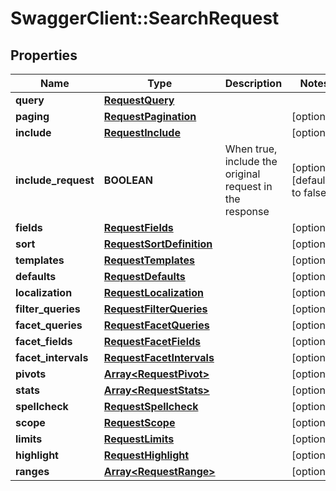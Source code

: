 # SwaggerClient::SearchRequest

## Properties
Name | Type | Description | Notes
------------ | ------------- | ------------- | -------------
**query** | [**RequestQuery**](RequestQuery.md) |  | 
**paging** | [**RequestPagination**](RequestPagination.md) |  | [optional] 
**include** | [**RequestInclude**](RequestInclude.md) |  | [optional] 
**include_request** | **BOOLEAN** | When true, include the original request in the response | [optional] [default to false]
**fields** | [**RequestFields**](RequestFields.md) |  | [optional] 
**sort** | [**RequestSortDefinition**](RequestSortDefinition.md) |  | [optional] 
**templates** | [**RequestTemplates**](RequestTemplates.md) |  | [optional] 
**defaults** | [**RequestDefaults**](RequestDefaults.md) |  | [optional] 
**localization** | [**RequestLocalization**](RequestLocalization.md) |  | [optional] 
**filter_queries** | [**RequestFilterQueries**](RequestFilterQueries.md) |  | [optional] 
**facet_queries** | [**RequestFacetQueries**](RequestFacetQueries.md) |  | [optional] 
**facet_fields** | [**RequestFacetFields**](RequestFacetFields.md) |  | [optional] 
**facet_intervals** | [**RequestFacetIntervals**](RequestFacetIntervals.md) |  | [optional] 
**pivots** | [**Array&lt;RequestPivot&gt;**](RequestPivot.md) |  | [optional] 
**stats** | [**Array&lt;RequestStats&gt;**](RequestStats.md) |  | [optional] 
**spellcheck** | [**RequestSpellcheck**](RequestSpellcheck.md) |  | [optional] 
**scope** | [**RequestScope**](RequestScope.md) |  | [optional] 
**limits** | [**RequestLimits**](RequestLimits.md) |  | [optional] 
**highlight** | [**RequestHighlight**](RequestHighlight.md) |  | [optional] 
**ranges** | [**Array&lt;RequestRange&gt;**](RequestRange.md) |  | [optional] 


